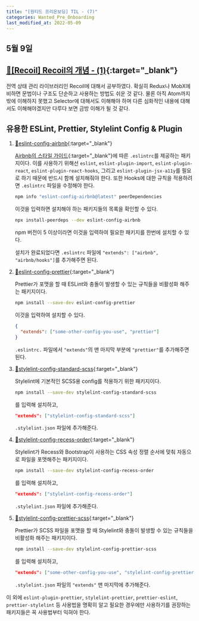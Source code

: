 ```yaml
---
title: "[원티드 프리온보딩] TIL - (7)"
categories: Wanted_Pre_Onboarding
last_modified_at: 2022-05-09
---
```


## 5월 9일

## [🔗[Recoil] Recoil의 개념 - (1)](https://moon-ga.github.io/recoil/1-what-is-recoil/){:target="\_blank"}

전역 상태 관리 라이브러리인 Recoil에 대해서 공부하였다. 확실히 Redux나 MobX에 비하면 문법이나 구조도 단순하고 사용하는 방법도 쉬운 것 같다. 물론 아직 Atom까지 밖에 이해하지 못했고 Selector에 대해서도 이해해야 하며 다른 심화적인 내용에 대해서도 이해해야겠지만 다루다 보면 금방 이해가 될 것 같다.

## 유용한 ESLint, Prettier, Stylelint Config & Plugin

1. [🔗eslint-config-airbnb](https://github.com/airbnb/javascript/tree/master/packages/eslint-config-airbnb){:target="\_blank"}

   [Airbnb의 스타일 가이드](https://github.com/airbnb/javascript){:target="\_blank"}에 따른 `.eslintrc`를 제공하는 패키지이다. 이를 사용하기 위해선 `eslint`, `eslint-plugin-import`, `eslint-plugin-react`, `eslint-plugin-react-hooks`, 그리고 `eslint-plugin-jsx-a11y`를 필요로 하기 때문에 반드시 함께 설치해줘야 한다. 또한 Hooks에 대한 규칙을 적용하려면 `.eslintrc` 파일을 수정해야 한다.

   ```sh
   npm info "eslint-config-airbnb@latest" peerDependencies
   ```

   이것을 입력하면 설치해야 하는 패키지들의 목록을 확인할 수 있다.

   ```sh
   npx install-peerdeps --dev eslint-config-airbnb
   ```

   npm 버전이 5 이상이라면 이것을 입력하여 필요한 패키지를 한번에 설치할 수 있다.

   설치가 완료되었다면 `.eslintrc` 파일에 `"extends": ["airbnb", "airbnb/hooks"]`를 추가해주면 된다.

2. [🔗eslint-config-prettier](https://github.com/prettier/eslint-config-prettier){:target="\_blank"}

   Prettier가 포맷을 할 때 ESLint와 충돌이 발생할 수 있는 규칙들을 비활성화 해주는 패키지이다.

   ```sh
   npm install --save-dev eslint-config-prettier
   ```

   이것을 입력하여 설치할 수 있다.

   ```json
   {
     "extends": ["some-other-config-you-use", "prettier"]
   }
   ```

   `.eslintrc.` 파일에서 `"extends"`의 맨 마지막 부분에 `"prettier"`를 추가해주면 된다.

3. [🔗stylelint-config-standard-scss](https://www.npmjs.com/package/stylelint-config-standard-scss){:target="\_blank"}

   Stylelint에 기본적인 SCSS용 config를 적용하기 위한 패키지이다.

   ```sh
   npm install --save-dev stylelint-config-standard-scss
   ```

   를 입력해 설치하고,

   ```json
   "extends": ["stylelint-config-standard-scss"]
   ```

   `.stylelint.json` 파일에 추가해준다.

4. [🔗stylelint-config-recess-order](https://www.npmjs.com/package/stylelint-config-recess-order){:target="\_blank"}

   Stylelint가 Recess와 Bootstrap이 사용하는 CSS 속성 정렬 순서에 맞춰 자동으로 파일을 포맷해주는 패키지이다.

   ```sh
   npm install --save-dev stylelint-config-recess-order
   ```

   를 입력해 설치하고,

   ```json
   "extends": ["stylelint-config-recess-order"]
   ```

   `.stylelint.json` 파일에 추가해준다.

5. [🔗stylelint-config-prettier-scss](https://www.npmjs.com/package/stylelint-config-prettier-scss){:target="\_blank"}

   Prettier가 SCSS 파일을 포맷을 할 때 Stylelint와 충돌이 발생할 수 있는 규칙들을 비활성화 해주는 패키지이다.

   ```sh
   npm install --save-dev stylelint-config-prettier-scss
   ```

   를 입력해 설치하고,

   ```json
   "extends": ["some-other-config-you-use", "stylelint-config-prettier-scss"]
   ```

   `.stylelint.json` 파일의 `"extends"` 맨 마지막에 추가해준다.

이 외에 `eslint-plugin-prettier`, `stylelint-prettier`, `prettier-eslint`, `prettier-stylelint` 등 사용법을 명확히 알고 필요한 경우에만 사용하기를 권장하는 패키지들은 꼭 사용법부터 익혀야 한다.
